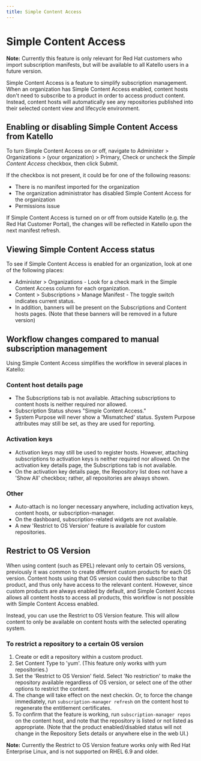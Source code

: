 ```yaml
---
title: Simple Content Access
---
```


# Simple Content Access

__Note:__ Currently this feature is only relevant for Red Hat customers who import subscription manifests, but will be available to all Katello users in a future version.

Simple Content Access is a feature to simplify subscription management.  When an organization has Simple Content Access enabled, content hosts don't need to subscribe to a product in order to access product content. Instead, content hosts will automatically see any repositories published into their selected content view and lifecycle environment.

## Enabling or disabling Simple Content Access from Katello

To turn Simple Content Access on or off, navigate to Administer > Organizations > (your organization) > Primary, Check or uncheck the _Simple Content Access_ checkbox, then click Submit.

If the checkbox is not present, it could be for one of the following reasons:
* There is no manifest imported for the organization
* The organization administrator has disabled Simple Content Access for the organization
* Permissions issue

If Simple Content Access is turned on or off from outside Katello (e.g. the Red Hat Customer Portal), the changes will be reflected in Katello upon the next manifest refresh.

## Viewing Simple Content Access status

To see if Simple Content Access is enabled for an organization, look at one of the following places:
* Administer > Organizations - Look for a check mark in the Simple Content Access column for each organization.
* Content > Subscriptions > Manage Manifest - The toggle switch indicates current status.
* In addition, banners will be present on the Subscriptions and Content hosts pages. (Note that these banners will be removed in a future version)

## Workflow changes compared to manual subscription management

Using Simple Content Access simplifies the workflow in several places in Katello:

### Content host details page

* The Subscriptions tab is not available.  Attaching subscriptions to content hosts is neither required nor allowed.
* Subscription Status shows "Simple Content Access."
* System Purpose will never show a 'Mismatched' status. System Purpose attributes may still be set, as they are used for reporting.

### Activation keys

* Activation keys may still be used to register hosts. However, attaching subscriptions to activation keys is neither required nor allowed. On the activation key details page, the Subscriptions tab is not available.
* On the activation key details page, the Repository list does not have a 'Show All' checkbox; rather, all repositories are always shown.

### Other

* Auto-attach is no longer necessary anywhere, including activation keys, content hosts, or subscription-manager.
* On the dashboard, subscription-related widgets are not available.
* A new 'Restrict to OS Version' feature is available for custom repositories.

## Restrict to OS Version

When using content (such as EPEL) relevant only to certain OS versions, previously it was common to create different custom products for each OS version.  Content hosts using that OS version could then subscribe to that product, and thus only have access to the relevant content.  However, since custom products are always enabled by default, and Simple Content Access allows all content hosts to access all products, this workflow is not possible with Simple Content Access enabled.

Instead, you can use the Restrict to OS Version feature.  This will allow content to only be available on content hosts with the selected operating system.

### To restrict a repository to a certain OS version

1. Create or edit a repository within a custom product.
2. Set Content Type to 'yum'. (This feature only works with yum repositories.)
2. Set the 'Restrict to OS Version' field.  Select 'No restriction' to make the repository available regardless of OS version, or select one of the other options to restrict the content.
3. The change will take effect on the next checkin.  Or, to force the change immediately, run `subscription-manager refresh` on the content host to regenerate the entitlement certificates.
4. To confirm that the feature is working, run `subscription-manager repos` on the content host, and note that the repository is listed or not listed as appropriate.  (Note that the product enabled/disabled status will not change in the Repository Sets details or anywhere else in the web UI.)

__Note:__ Currently the Restrict to OS Version feature works only with Red Hat Enterprise Linux, and is not supported on RHEL 6.9 and older.
